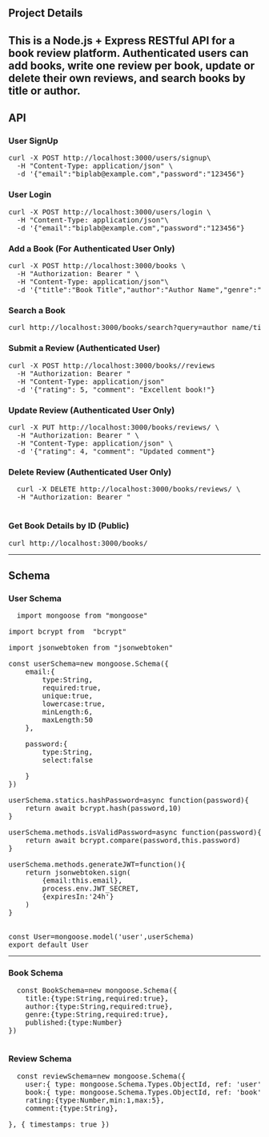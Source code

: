 ## Project Details
This is a Node.js + Express RESTful API for a book review platform. Authenticated users can add books, write one review per book, update or delete their own reviews, and search books by title or author.
---

## API
### User SignUp
<pre>
curl -X POST http://localhost:3000/users/signup\
  -H "Content-Type: application/json" \
  -d '{"email":"biplab@example.com","password":"123456"}
</pre>  


### User Login
<pre>
curl -X POST http://localhost:3000/users/login \
  -H "Content-Type: application/json"\ 
  -d '{"email":"biplab@example.com","password":"123456"}
</pre>  

### Add a Book (For Authenticated User Only)
<pre>
curl -X POST http://localhost:3000/books \
  -H "Authorization: Bearer <token>" \
  -H "Content-Type: application/json"\
  -d '{"title":"Book Title","author":"Author Name","genre":"Fiction","punblished":Year}
</pre>  

### Search a Book
<pre>
curl http://localhost:3000/books/search?query=author_name/title_name
</pre>  

### Submit a Review (Authenticated User)
<pre>
curl -X POST http://localhost:3000/books/<book_id>/reviews 
  -H "Authorization: Bearer <token>" 
  -H "Content-Type: application/json" 
  -d '{"rating": 5, "comment": "Excellent book!"}
</pre>  

### Update Review (Authenticated User Only)
<pre>
curl -X PUT http://localhost:3000/books/reviews/<review_id> \
  -H "Authorization: Bearer <token>" \
  -H "Content-Type: application/json" \
  -d '{"rating": 4, "comment": "Updated comment"}
</pre>

### Delete  Review (Authenticated User Only)
<pre>
  curl -X DELETE http://localhost:3000/books/reviews/<review_id> \
  -H "Authorization: Bearer <token>"

</pre>

### Get Book Details by ID (Public)
<pre>
curl http://localhost:3000/books/<book_id>
</pre>  


---


## Schema

### User Schema
<pre>
  import mongoose from "mongoose"

import bcrypt from  "bcrypt"

import jsonwebtoken from "jsonwebtoken"

const userSchema=new mongoose.Schema({
    email:{
        type:String,
        required:true,
        unique:true,
        lowercase:true,
        minLength:6,
        maxLength:50
    },

    password:{
        type:String,
        select:false

    }
})

userSchema.statics.hashPassword=async function(password){
    return await bcrypt.hash(password,10)
}

userSchema.methods.isValidPassword=async function(password){
    return await bcrypt.compare(password,this.password)
}

userSchema.methods.generateJWT=function(){
    return jsonwebtoken.sign(
        {email:this.email},
        process.env.JWT_SECRET,
        {expiresIn:'24h'}
    )
}


const User=mongoose.model('user',userSchema)
export default User
</pre>

---

### Book Schema

<pre>
  const BookSchema=new mongoose.Schema({
    title:{type:String,required:true},
    author:{type:String,required:true},
    genre:{type:String,required:true},
    published:{type:Number}
})

</pre>

### Review Schema
<pre>
  const reviewSchema=new mongoose.Schema({
    user:{ type: mongoose.Schema.Types.ObjectId, ref: 'user' },
    book:{ type: mongoose.Schema.Types.ObjectId, ref: 'book' },
    rating:{type:Number,min:1,max:5},
    comment:{type:String},

}, { timestamps: true })
</pre>



  
  





